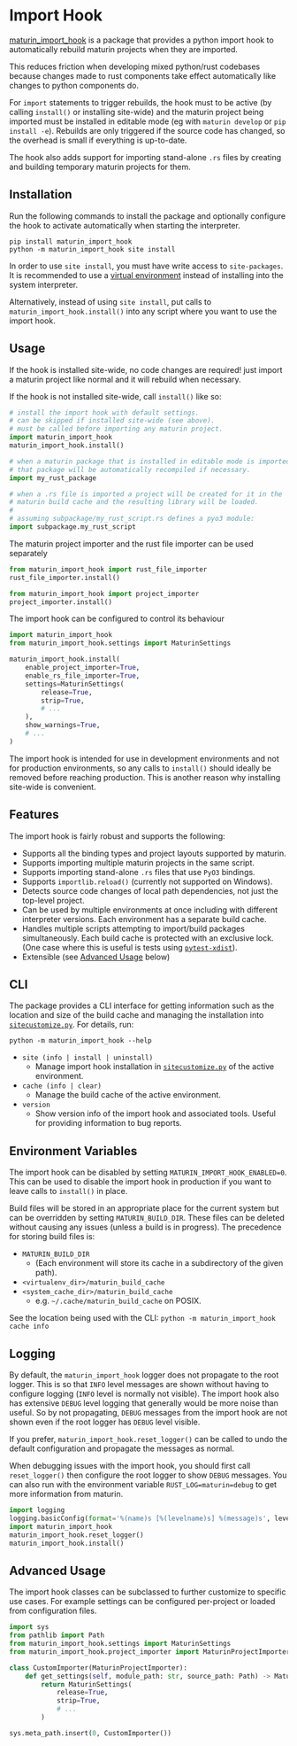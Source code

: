 # Import Hook

[maturin_import_hook](https://pypi.org/project/maturin-import-hook/) is a package that provides a python import hook to
automatically rebuild maturin projects when they are imported.

This reduces friction when developing mixed python/rust codebases because changes made to rust
components take effect automatically like changes to python components do.

For `import` statements to trigger rebuilds, the hook must to be active (by calling `install()` or installing site-wide) and
the maturin project being imported must be installed in editable mode (eg with `maturin develop` or `pip install -e`).
Rebuilds are only triggered if the source code has changed, so the overhead is small if everything is up-to-date.

The hook also adds support for importing stand-alone `.rs` files by creating and building temporary maturin projects
for them.

## Installation

Run the following commands to install the package and optionally configure the hook to activate automatically when
starting the interpreter.

```shell
pip install maturin_import_hook
python -m maturin_import_hook site install
```

In order to use `site install`, you must have write access to `site-packages`. It is recommended to use a
[virtual environment](https://docs.python.org/3/library/venv.html) instead of installing into the system interpreter.

Alternatively, instead of using `site install`, put calls to `maturin_import_hook.install()` into any script where you
want to use the import hook.

## Usage

If the hook is installed site-wide, no code changes are required! just import a maturin project like normal and it will
rebuild when necessary.

If the hook is not installed site-wide, call `install()` like so:

```python
# install the import hook with default settings.
# can be skipped if installed site-wide (see above).
# must be called before importing any maturin project.
import maturin_import_hook
maturin_import_hook.install()

# when a maturin package that is installed in editable mode is imported,
# that package will be automatically recompiled if necessary.
import my_rust_package

# when a .rs file is imported a project will be created for it in the
# maturin build cache and the resulting library will be loaded.
#
# assuming subpackage/my_rust_script.rs defines a pyo3 module:
import subpackage.my_rust_script
```

The maturin project importer and the rust file importer can be used separately

```python
from maturin_import_hook import rust_file_importer
rust_file_importer.install()

from maturin_import_hook import project_importer
project_importer.install()
```

The import hook can be configured to control its behaviour

```python
import maturin_import_hook
from maturin_import_hook.settings import MaturinSettings

maturin_import_hook.install(
    enable_project_importer=True,
    enable_rs_file_importer=True,
    settings=MaturinSettings(
        release=True,
        strip=True,
        # ...
    ),
    show_warnings=True,
    # ...
)
```

The import hook is intended for use in development environments and not for
production environments, so any calls to `install()` should ideally be removed before reaching production. This is
another reason why installing site-wide is convenient.

## Features

The import hook is fairly robust and supports the following:

* Supports all the binding types and project layouts supported by maturin.
* Supports importing multiple maturin projects in the same script.
* Supports importing stand-alone `.rs` files that use `PyO3` bindings.
* Supports `importlib.reload()` (currently not supported on Windows).
* Detects source code changes of local path dependencies, not just the top-level project.
* Can be used by multiple environments at once including with different interpreter versions.
  Each environment has a separate build cache.
* Handles multiple scripts attempting to import/build packages simultaneously.
  Each build cache is protected with an exclusive lock. (One case where this is useful is tests using
  [`pytest-xdist`](https://pypi.org/project/pytest-xdist/)).
* Extensible (see [Advanced Usage](#advanced-usage) below)

## CLI

The package provides a CLI interface for getting information such as the location and size of the build cache and
managing the installation into [`sitecustomize.py`](https://docs.python.org/3/library/site.html). For details, run:

```shell
python -m maturin_import_hook --help
```

* `site (info | install | uninstall)`
  * Manage import hook installation in [`sitecustomize.py`](https://docs.python.org/3/library/site.html) of the active environment.
* `cache (info | clear)`
  * Manage the build cache of the active environment.
* `version`
  * Show version info of the import hook and associated tools. Useful for providing information to bug reports.

## Environment Variables

The import hook can be disabled by setting `MATURIN_IMPORT_HOOK_ENABLED=0`. This can be used to disable
the import hook in production if you want to leave calls to `install()` in place.

Build files will be stored in an appropriate place for the current system but can be overridden
by setting `MATURIN_BUILD_DIR`. These files can be deleted without causing any issues (unless a build is in progress).
The precedence for storing build files is:

* `MATURIN_BUILD_DIR`
  * (Each environment will store its cache in a subdirectory of the given path).
* `<virtualenv_dir>/maturin_build_cache`
* `<system_cache_dir>/maturin_build_cache`
  * e.g. `~/.cache/maturin_build_cache` on POSIX.

See the location being used with the CLI: `python -m maturin_import_hook cache info`

## Logging

By default, the `maturin_import_hook` logger does not propagate to the root logger. This is so that `INFO` level
messages are shown without having to configure logging (`INFO` level is normally not visible). The import hook
also has extensive `DEBUG` level logging that generally would be more noise than useful. So by not propagating, `DEBUG`
messages from the import hook are not shown even if the root logger has `DEBUG` level visible.

If you prefer, `maturin_import_hook.reset_logger()` can be called to undo the default configuration and propagate
the messages as normal.

When debugging issues with the import hook, you should first call `reset_logger()` then configure the root logger
to show `DEBUG` messages. You can also run with the environment variable `RUST_LOG=maturin=debug` to get more
information from maturin.

```python
import logging
logging.basicConfig(format='%(name)s [%(levelname)s] %(message)s', level=logging.DEBUG)
import maturin_import_hook
maturin_import_hook.reset_logger()
maturin_import_hook.install()
```

## Advanced Usage

The import hook classes can be subclassed to further customize to specific use cases.
For example settings can be configured per-project or loaded from configuration files.

```python
import sys
from pathlib import Path
from maturin_import_hook.settings import MaturinSettings
from maturin_import_hook.project_importer import MaturinProjectImporter

class CustomImporter(MaturinProjectImporter):
    def get_settings(self, module_path: str, source_path: Path) -> MaturinSettings:
        return MaturinSettings(
            release=True,
            strip=True,
            # ...
        )

sys.meta_path.insert(0, CustomImporter())
```

